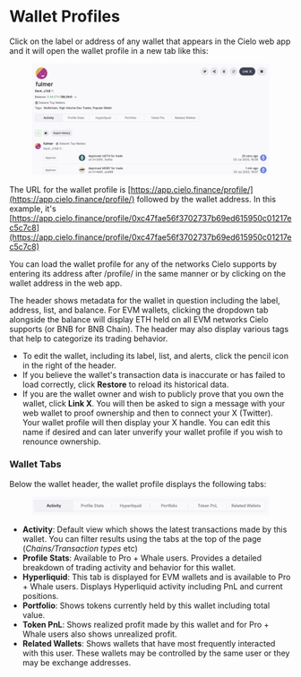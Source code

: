 # Wallet Profiles

Click on the label or address of any wallet that appears in the Cielo web app and it will open the wallet profile in a new tab like this:

<figure><img src=".gitbook/assets/Screenshot 2025-07-03 at 16.08.41.png" alt=""><figcaption></figcaption></figure>

The URL for the wallet profile is [https://app.cielo.finance/profile/](https://app.cielo.finance/profile/) followed by the wallet address. In this example, it's [https://app.cielo.finance/profile/0xc47fae56f3702737b69ed615950c01217ec5c7c8](https://app.cielo.finance/profile/0xc47fae56f3702737b69ed615950c01217ec5c7c8)

You can load the wallet profile for any of the networks Cielo supports by entering its address after /profile/ in the same manner or by clicking on the wallet address in the web app.

The header shows metadata for the wallet in question including the label, address, list, and balance. For EVM wallets, clicking the dropdown tab alongside the balance will display ETH held on all EVM networks Cielo supports (or BNB for BNB Chain). The header may also display various tags that help to categorize its trading behavior.

* To edit the wallet, including its label, list, and alerts, click the pencil icon in the right of the header.
* If you believe the wallet's transaction data is inaccurate or has failed to load correctly, click **Restore** to reload its historical data.
* If you are the wallet owner and wish to publicly prove that you own the wallet, click **Link X**. You will then be asked to sign a message with your web wallet to proof ownership and then to connect your X (Twitter). Your wallet profile will then display your X handle. You can edit this name if desired and can later unverify your wallet profile if you wish to renounce ownership.

### Wallet Tabs

Below the wallet header, the wallet profile displays the following tabs:

<figure><img src=".gitbook/assets/Screenshot 2025-07-03 at 16.09.52.png" alt=""><figcaption></figcaption></figure>

* **Activity**: Default view which shows the latest transactions made by this wallet. You can filter results using the tabs at the top of the page (_Chains/Transaction types_ etc)
* **Profile Stats**: Available to Pro + Whale users. Provides a detailed breakdown of trading activity and behavior for this wallet.
* **Hyperliquid**: This tab is displayed for EVM wallets and is available to Pro + Whale users. Displays Hyperliquid activity including PnL and current positions.
* **Portfolio**: Shows tokens currently held by this wallet including total value.
* **Token PnL**: Shows realized profit made by this wallet and for Pro + Whale users also shows unrealized profit.
* **Related Wallets**: Shows wallets that have most frequently interacted with this user. These wallets may be controlled by the same user or they may be exchange addresses.

